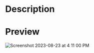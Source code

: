 # Description
<p></p>

# Preview
<img   alt="Screenshot 2023-08-23 at 4 11 00 PM" src="IMG_20250625_224520.jpg">
